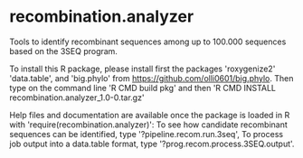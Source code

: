 recombination.analyzer
======================

Tools to identify recombinant sequences among up to 100.000 sequences based on the 3SEQ program.

To install this R package, please install first the packages 'roxygenize2' 'data.table', and 'big.phylo' from https://github.com/olli0601/big.phylo.
Then type on the command line 'R CMD build pkg' and then 'R CMD INSTALL recombination.analyzer_1.0-0.tar.gz'

Help files and documentation are available once the package is loaded in R with 'require(recombination.analyzer)': 
To see how candidate recombinant sequences can be identified, type '?pipeline.recom.run.3seq',
To process job output into a data.table format, type '?prog.recom.process.3SEQ.output'.
